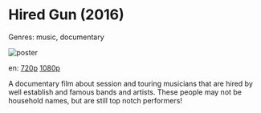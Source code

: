 # Hired Gun (2016)

Genres: music, documentary

![poster](http://image.tmdb.org/t/p/w500/5LukG0AHKZrzAJBjKeSmfsvRE7n.jpg)

en:
  [720p](magnet:?xt=urn:btih:353290596A837B4B2388BD3042F1F235A653C7EF&tr=udp://glotorrents.pw:6969/announce&tr=udp://tracker.opentrackr.org:1337/announce&tr=udp://torrent.gresille.org:80/announce&tr=udp://tracker.openbittorrent.com:80&tr=udp://tracker.coppersurfer.tk:6969&tr=udp://tracker.leechers-paradise.org:6969&tr=udp://p4p.arenabg.ch:1337&tr=udp://tracker.internetwarriors.net:1337)
  [1080p](magnet:?xt=urn:btih:E7E3D3BB0E52DE7ACFBA9FED6470349EFEFB4F42&tr=udp://glotorrents.pw:6969/announce&tr=udp://tracker.opentrackr.org:1337/announce&tr=udp://torrent.gresille.org:80/announce&tr=udp://tracker.openbittorrent.com:80&tr=udp://tracker.coppersurfer.tk:6969&tr=udp://tracker.leechers-paradise.org:6969&tr=udp://p4p.arenabg.ch:1337&tr=udp://tracker.internetwarriors.net:1337)
  


A documentary film about session and touring musicians that are hired by well establish and famous bands and artists. These people may not be household names, but are still top notch performers!